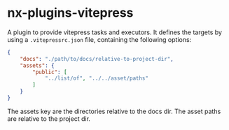 # nx-plugins-vitepress

A plugin to provide vitepress tasks and executors.
It defines the targets by using a `.vitepressrc.json` file, containing the following options:

````json
{
    "docs": "./path/to/docs/relative-to-project-dir",
    "assets": {
        "public": [
            "../list/of", "../../asset/paths"
        ]
    }
}
````

The assets key are the directories relative to the docs dir. The asset paths are relative to the project dir.
